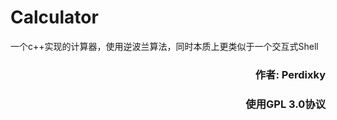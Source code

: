 # Calculator            



一个c++实现的计算器，使用逆波兰算法，同时本质上更类似于一个交互式Shell
###          <p align="right">作者: Perdixky</p>
###          <p align="right">使用GPL 3.0协议</p>
